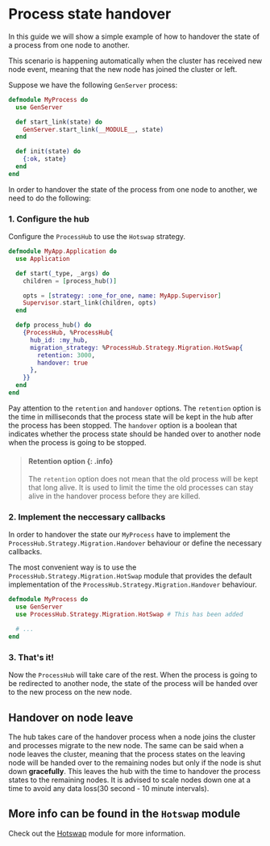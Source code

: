 # Process state handover

In this guide we will show a simple example of how to handover the state of a process from one node to another.

This scenario is happening automatically when the cluster has received new node event,
meaning that the new node has joined the cluster or left.

Suppose we have the following `GenServer` process:

```elixir
defmodule MyProcess do
  use GenServer

  def start_link(state) do
    GenServer.start_link(__MODULE__, state)
  end

  def init(state) do
    {:ok, state}
  end
end
```

In order to handover the state of the process from one node to another, we need to do the following:

### 1. Configure the hub 

Configure the `ProcessHub` to use the `Hotswap` strategy.

```elixir
defmodule MyApp.Application do
  use Application

  def start(_type, _args) do
    children = [process_hub()]

    opts = [strategy: :one_for_one, name: MyApp.Supervisor]
    Supervisor.start_link(children, opts)
  end

  defp process_hub() do
    {ProcessHub, %ProcessHub{
      hub_id: :my_hub,
      migration_strategy: %ProcessHub.Strategy.Migration.HotSwap{
        retention: 3000,
        handover: true
      },
    }}
  end
end
```

Pay attention to the `retention` and `handover` options. The `retention` option is the time in milliseconds that the process state will be kept in the hub after the process has been stopped. The `handover` option is a boolean that indicates whether the process state should be handed over to another node when the process is going to be stopped.


> #### Retention option {: .info}
> The `retention` option does not mean that the old process will be kept that long alive.
> It is used to limit the time the old processes can stay alive in the handover process
> before they are killed.


### 2. Implement the neccessary callbacks
In order to handover the state our `MyProcess` have to implement the `ProcessHub.Strategy.Migration.Handover` behaviour or define the necessary callbacks.

The most convenient way is to use the `ProcessHub.Strategy.Migration.HotSwap` module that provides the default implementation of the `ProcessHub.Strategy.Migration.Handover` behaviour.

```elixir
defmodule MyProcess do
  use GenServer
  use ProcessHub.Strategy.Migration.HotSwap # This has been added

  # ...
end
```

### 3. That's it!
Now the `ProcessHub` will take care of the rest. When the process is going to be
redirected to another node, the state of the process will be handed over to the new process on
the new node.

## Handover on node leave
The hub takes care of the handover process when a node joins the cluster and processes
migrate to the new node. 
The same can be said when a node leaves the cluster, meaning that the process states on the 
leaving node will be handed over to the remaining nodes but only if the node is shut down **gracefully**.
This leaves the hub with the time to handover the process states to the remaining nodes.
It is advised to scale nodes down one at a time to avoid any data loss(30 second - 10 minute intervals).

## More info can be found in the `Hotswap` module
Check out the [Hotswap](https://hexdocs.pm/process_hub/ProcessHub.Strategy.Migration.HotSwap.html) module for more information.